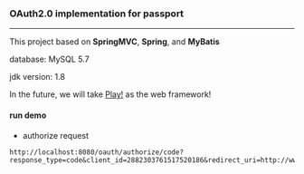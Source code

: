 ### OAuth2.0 implementation for passport

---

This project based on __SpringMVC__, __Spring__, and __MyBatis__

database: MySQL 5.7

jdk version: 1.8

In the future, we will take [Play!](https://www.playframework.com/) as the web framework!

#### run demo

- authorize request

```url
http://localhost:8080/oauth/authorize/code?response_type=code&client_id=2882303761517520186&redirect_uri=http://www.zhenchao.com&scope=1%204&state=emhlbmNoYW8gcGFzc3BvcnQgb2F1dGg=
```